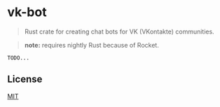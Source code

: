 # vk-bot

> Rust crate for creating chat bots for VK (VKontakte) communities.

> **note:** requires nightly Rust because of Rocket.

```
TODO...
```

## License

[MIT](LICENSE)
